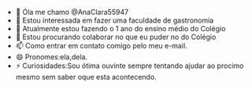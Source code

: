 - 👋 Óla me chamo @AnaClara55947
- 👀 Estou interessada em fazer uma faculdade de gastronomia
- 🌱 Atualmente estou fazendo o 1 ano do ensino médio do Colégio
- 💞️ Estou procurando colaborar no que eu puder no do Colégio
- 📫 Como entrar em contato comigo pelo meu e-mail. 
- 😄 Pronomes:ela,dela.
- ⚡ Curiosidades:Sou ótima ouvinte sempre tentando ajudar ao procimo mesmo sem saber oque esta acontecendo.
<!---
AnaClara55947/AnaClara55947 is a ✨ special ✨ repository because its `README.md` (this file) appears on your GitHub profile.
You can click the Preview link to take a look at your changes.
--->
